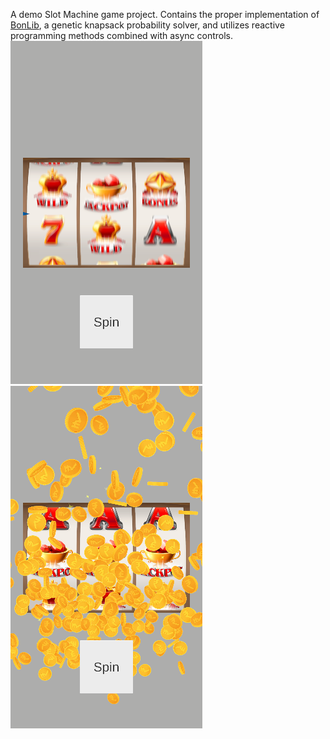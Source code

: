 A demo Slot Machine game project.
Contains the proper implementation of [BonLib](https://github.com/Bonfolit/BonLib), a genetic knapsack probability solver, and utilizes reactive programming methods combined with async controls.
![Screenshot](Assets/Screenshots/SlotMachine_SS_1.png)
![Screenshot](Assets/Screenshots/SlotMachine_SS_2.png)
